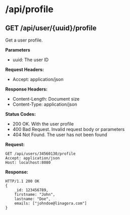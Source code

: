 # /api/profile

## GET /api/user/{uuid}/profile

Get a user profile.

**Parameters**

- uuid: The user ID

**Request Headers:**

- Accept: application/json

**Response Headers:**

- Content-Length: Document size
- Content-Type: application/json

**Status Codes:**

- 200 OK. With the user profile
- 400 Bad Request. Invalid request body or parameters
- 404 Not Found. The user has not been found

**Request:**

    GET /api/users/34560130/profile
    Accept: application/json
    Host: localhost:8080

**Response:**

    HTTP/1.1 200 OK
    {
        _id: 123456789,
        firstname: "John",
        lastname: "Doe",
        emails: ["johndoe@linagora.com"]
    }